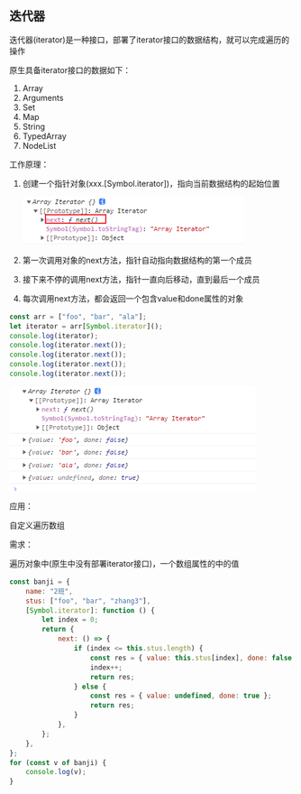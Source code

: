 ## 迭代器

迭代器(iterator)是一种接口，部署了iterator接口的数据结构，就可以完成遍历的操作

原生具备iterator接口的数据如下：

1. Array
2. Arguments
3. Set
4. Map
5. String
6. TypedArray
7. NodeList



工作原理：

1. 创建一个指针对象(xxx.[Symbol.iterator])，指向当前数据结构的起始位置

   ![1652087165913](assets/1652087165913.png)

2. 第一次调用对象的next方法，指针自动指向数据结构的第一个成员

3. 接下来不停的调用next方法，指针一直向后移动，直到最后一个成员

4. 每次调用next方法，都会返回一个包含value和done属性的对象

```js
const arr = ["foo", "bar", "ala"];
let iterator = arr[Symbol.iterator]();
console.log(iterator);
console.log(iterator.next());
console.log(iterator.next());
console.log(iterator.next());
console.log(iterator.next());
```

![1652087276039](assets/1652087276039.png)



应用：

自定义遍历数组

需求：

 遍历对象中(原生中没有部署iterator接口)，一个数组属性的中的值

```js
const banji = {
    name: "2班",
    stus: ["foo", "bar", "zhang3"],
    [Symbol.iterator]: function () {
        let index = 0;
        return {
            next: () => {
                if (index <= this.stus.length) {
                    const res = { value: this.stus[index], done: false };
                    index++;
                    return res;
                } else {
                    const res = { value: undefined, done: true };
                    return res;
                }
            },
        };
    },
};
for (const v of banji) {
    console.log(v);
}
```

